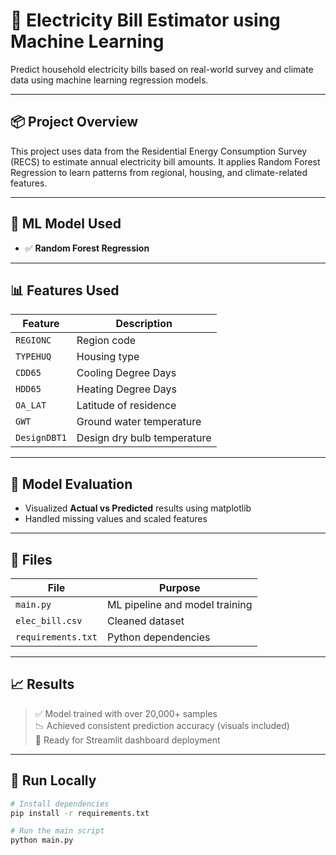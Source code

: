 # 🔌 Electricity Bill Estimator using Machine Learning

Predict household electricity bills based on real-world survey and climate data using machine learning regression models.

---

## 📦 Project Overview

This project uses data from the Residential Energy Consumption Survey (RECS) to estimate annual electricity bill amounts. It applies Random Forest Regression to learn patterns from regional, housing, and climate-related features.

---

## 🧠 ML Model Used

- ✅ **Random Forest Regression**

---

## 📊 Features Used

| Feature       | Description                            |
|---------------|----------------------------------------|
| `REGIONC`     | Region code                            |
| `TYPEHUQ`     | Housing type                           |
| `CDD65`       | Cooling Degree Days                    |
| `HDD65`       | Heating Degree Days                    |
| `OA_LAT`      | Latitude of residence                  |
| `GWT`         | Ground water temperature               |
| `DesignDBT1`  | Design dry bulb temperature            |

---

## 🧪 Model Evaluation

- Visualized **Actual vs Predicted** results using matplotlib
- Handled missing values and scaled features

---

## 📁 Files

| File            | Purpose                             |
|-----------------|-------------------------------------|
| `main.py`       | ML pipeline and model training      |
| `elec_bill.csv` | Cleaned dataset                     |
| `requirements.txt` | Python dependencies             |

---

## 📈 Results

> ✅ Model trained with over 20,000+ samples  
> 📉 Achieved consistent prediction accuracy (visuals included)  
> 🚀 Ready for Streamlit dashboard deployment

---

## 🚀 Run Locally

```bash
# Install dependencies
pip install -r requirements.txt

# Run the main script
python main.py
